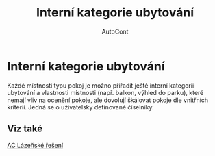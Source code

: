 ﻿---
    title: "Interní kategorie ubytování"
    author: AutoCont
    ms.date: 04/30/2018
    ms.topic: article
    ms.prod: dynamics-nav-2017
    ms.contentlocale: cs-cz
    ms.lasthandoff: 04/30/2018
---

# Interní kategorie ubytování

Každé místnosti typu pokoj je možno přiřadit ještě interní kategorii ubytování a vlastnosti místnosti (např. balkon, výhled do parku), které nemají vliv na ocenění pokoje, ale dovolují škálovat pokoje dle vnitřních kritérií. Jedná se o uživatelsky definované číselníky. 


## <a name="see-also"></a>Viz také
[AC Lázeňské řešení](ac-spa-solution.md)